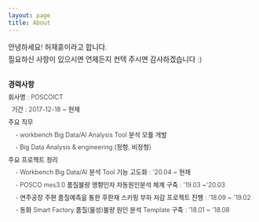 ```yaml
---
layout: page
title: About
---
```


<div style="font-size: 0.9rem; font-weight:300; line-height: 1.6rem;">
안녕하세요! 허재훈이라고 합니다.  <br> 
필요하신 사항이 있으시면 언제든지 컨텍 주시면 감사하겠습니다 :) <br>
</div>

<div style="font-size: 0.9rem; font-weight:300; line-height: 1.6rem;">
<br>
<b>경력사항</b> <br>
<div style="font-size: 0.8rem; font-weight:300; line-height: 1.6rem;">
회사명 : POSCOICT<br>
</div>
<div style="font-size: 0.8rem; font-weight:300; line-height: 1.6rem;">
&nbsp;&nbsp;기간 : 2017-12-18 ~ 현재<br>
주요 직무<br>
&nbsp;&nbsp;&nbsp;&nbsp;- workbench Big Data/AI Analysis Tool 분석 모듈 개발<br>
&nbsp;&nbsp;&nbsp;&nbsp;- Big Data Analysis & engineering (정형, 비정형)<br>
주요 프로젝트 정리<br>
&nbsp;&nbsp;&nbsp;&nbsp;- Workbench Big Data/AI 분석 Tool 기능 고도화 : '20.04 ~ 현재<br>
&nbsp;&nbsp;&nbsp;&nbsp;- POSCO mes3.0 품질불량 영향인자 자동원인분석 체계 구축 : '19.03 ~'20.03 <br>
&nbsp;&nbsp;&nbsp;&nbsp;- 연주공장 주편 품질예측을 통한 후판재 스카핑 부하 저감 프로젝트 진행 : '18.09 ~ '19.02 <br>
&nbsp;&nbsp;&nbsp;&nbsp;- 동화 Smart Factory 품질(물성)불량 원인 분석 Template 구축 : '18.01 ~ '18.08 <br>



</div>
